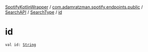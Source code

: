 [SpotifyKotlinWrapper](../../../index.md) / [com.adamratzman.spotify.endpoints.public](../../index.md) / [SearchAPI](../index.md) / [SearchType](index.md) / [id](./id.md)

# id

`val id: `[`String`](https://kotlinlang.org/api/latest/jvm/stdlib/kotlin/-string/index.html)